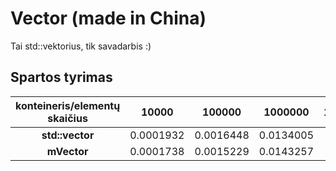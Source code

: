# Vector (made in China)
Tai std::vektorius, tik savadarbis :)

## Spartos tyrimas
|  konteineris/elementų skaičius| 10000   | 100000  | 1000000 | 10000000 | 100000000 |
|:----:                        | :-----:  |:------: |:-------:|:--------:|:--------:|
| **std::vector**  | 0.0001932 | 0.0016448 | 0.0134005 | 0.133456 | 1.3494 |
| **mVector** | 0.0001738 | 0.0015229 | 0.0143257 | 0.153184  | 1.5362 |
